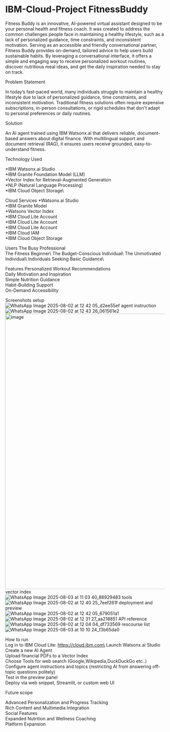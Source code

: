 # IBM-Cloud-Project FitnessBuddy
Fitness Buddy is an innovative, AI-powered virtual assistant designed to be your personal health and fitness coach. It was created to address the common challenges people face in maintaining a healthy lifestyle, such as a lack of personalized guidance, time constraints, and inconsistent motivation.
Serving as an accessible and friendly conversational partner, Fitness Buddy provides on-demand, tailored advice to help users build sustainable habits. By leveraging a conversational interface, it offers a simple and engaging way to receive personalized workout routines, discover nutritious meal ideas, and get the daily inspiration needed to stay on track.


Problem Statement 

In today’s fast-paced world, many individuals struggle to maintain a healthy lifestyle due to lack of personalized guidance, time constraints, and inconsistent motivation. Traditional fitness solutions often require expensive subscriptions, in-person consultations, or rigid schedules that don't adapt to personal preferences or daily routines.

Solution

An AI agent trained using IBM Watsonx.ai that delivers reliable, document-based answers about digital finance. With multilingual support and document retrieval (RAG), it ensures users receive grounded, easy-to-understand fitness.

Technology Used

*IBM Watsonx.ai Studio\
*IBM Granite Foundation Model (LLM)\
*Vector Index for Retrieval-Augmented Generation\
*NLP (Natural Language Processing)\
*IBM Cloud Object Storage\

Cloud Services
*Watsonx.ai Studio\
*IBM Granite Model\
*Watsonx Vector Index\
*IBM Cloud Lite Account\
*IBM Cloud Lite Account\
*IBM Cloud Lite Account\
*IBM Cloud IAM\
*IBM Cloud Object Storage

Users
The Busy Professional\
The Fitness Beginner\ 
The Budget-Conscious Individual\ 
The Unmotivated Individual\ 
Individuals Seeking Basic Guidance\

Features
Personalized Workout Recommendations\
Daily Motivation and Inspiration\
Simple Nutrition Guidance\
Habit-Building Support\
On-Demand Accessibility

Screenshots
setup\
![WhatsApp Image 2025-08-02 at 12 42 05_d2ee55ef](https://github.com/user-attachments/assets/6f9df913-3662-4a84-bbb1-cfcb1d0c6f37)
agent instruction\
![WhatsApp Image 2025-08-02 at 12 43 26_061561e2](https://github.com/user-attachments/assets/8a4fe31a-d55a-4f36-bfd1-b678959d4085)
<img width="1919" height="867" alt="image" src="https://github.com/user-attachments/assets/3aec27db-ef08-4f20-aff8-fccf362e8532" />
vector index\
![WhatsApp Image 2025-08-03 at 11 03 40_88929483](https://github.com/user-attachments/assets/c75a833b-ee73-4cfb-8aae-cfbb55370143)
tools\
![WhatsApp Image 2025-08-02 at 12 40 25_7eef261f](https://github.com/user-attachments/assets/52520507-943d-4884-b307-2119cb432e1f)
deployment and preview\
![WhatsApp Image 2025-08-02 at 12 42 05_679051a1](https://github.com/user-attachments/assets/f6365e5b-edbe-4dfd-bcd0-0d2bb69002c5)
![WhatsApp Image 2025-08-02 at 12 31 27_aa218851](https://github.com/user-attachments/assets/6312c154-169b-4f0d-a3b8-860225dba05f)
API reference\
![WhatsApp Image 2025-08-02 at 12 04 04_df733569](https://github.com/user-attachments/assets/95685f0e-6691-44b0-bf9f-c8019516a809)
rescourse list\
![WhatsApp Image 2025-08-03 at 10 10 24_f3b65da0](https://github.com/user-attachments/assets/44ae7c50-bab2-494c-a1f0-5b4fca0dbd1e)

How to run\
Log in to IBM Cloud Lite: https://cloud.ibm.com\
Launch Watsonx.ai Studio\
Create a new AI Agent\
Upload financial PDFs to a Vector Index\
Choose Tools for web search (Google,Wikipedia,DuckDuckGo etc..)\
Configure agent instructions and topics (restricting AI from answering off-topic questions politely)\
Test in the preview panel\
Deploy via web snippet, Streamlit, or custom web UI

Future scope

Advanced Personalization and Progress Tracking\
Rich Content and Multimedia Integration\
Social Features\
Expanded Nutrition and Wellness Coaching\
Platform Expansion
